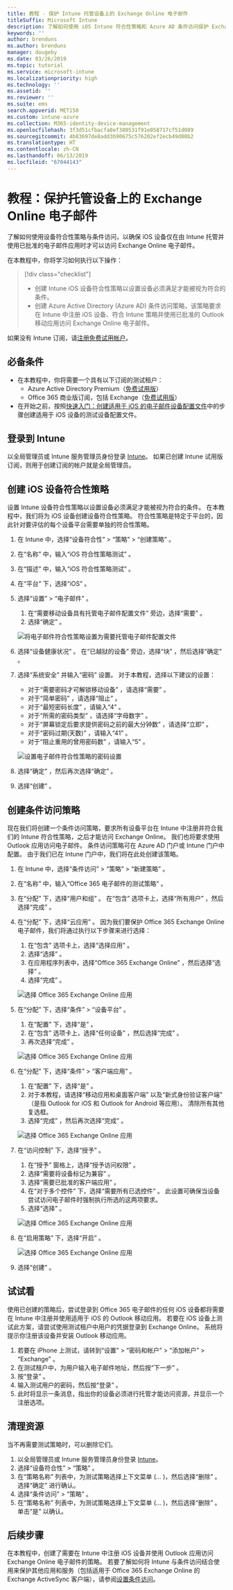 ```yaml
---
title: 教程 - 保护 Intune 托管设备上的 Exchange Online 电子邮件
titleSuffix: Microsoft Intune
description: 了解如何使用 iOS Intune 符合性策略和 Azure AD 条件访问保护 Exchange Online，以要求托管设备和 Outlook 应用。
keywords: ''
author: brenduns
ms.author: brenduns
manager: dougeby
ms.date: 03/26/2019
ms.topic: tutorial
ms.service: microsoft-intune
ms.localizationpriority: high
ms.technology: ''
ms.assetid: ''
ms.reviewer: ''
ms.suite: ems
search.appverid: MET150
ms.custom: intune-azure
ms.collection: M365-identity-device-management
ms.openlocfilehash: 3f3d51cfbacfa8ef380531f91e058717cf51d089
ms.sourcegitcommit: 4b83697de8add3b90675c576202ef2ecb49d80b2
ms.translationtype: HT
ms.contentlocale: zh-CN
ms.lasthandoff: 06/13/2019
ms.locfileid: "67044143"
---
```

# <a name="tutorial-protect-exchange-online-email-on-managed-devices"></a>教程：保护托管设备上的 Exchange Online 电子邮件
了解如何使用设备符合性策略与条件访问，以确保 iOS 设备仅在由 Intune 托管并使用已批准的电子邮件应用时才可以访问 Exchange Online 电子邮件。 

在本教程中，你将学习如何执行以下操作： 
> [!div class="checklist"]
> * 创建 Intune iOS 设备符合性策略以设置设备必须满足才能被视为符合的条件。
> * 创建 Azure Active Directory (Azure AD) 条件访问策略，该策略要求在 Intune 中注册 iOS 设备、符合 Intune 策略并使用已批准的 Outlook 移动应用访问 Exchange Online 电子邮件。

如果没有 Intune 订阅，请[注册免费试用帐户](free-trial-sign-up.md)。

## <a name="prerequisites"></a>必备条件
  - 在本教程中，你将需要一个具有以下订阅的测试租户：
    - Azure Active Directory Premium（[免费试用版](https://azure.microsoft.com/free/?WT.mc_id=A261C142F)）
    - Office 365 商业版订阅，包括 Exchange（[免费试用版](https://go.microsoft.com/fwlink/p/?LinkID=510938)）
  - 在开始之前，按照[快速入门：创建适用于 iOS 的电子邮件设备配置文件](quickstart-email-profile.md)中的步骤创建适用于 iOS 设备的测试设备配置文件。

## <a name="sign-in-to-intune"></a>登录到 Intune

以全局管理员或 Intune 服务管理员身份登录 [Intune](https://aka.ms/intuneportal)。 如果已创建 Intune 试用版订阅，则用于创建订阅的帐户就是全局管理员。

## <a name="create-the-ios-device-compliance-policy"></a>创建 iOS 设备符合性策略
设置 Intune 设备符合性策略以设置设备必须满足才能被视为符合的条件。 在本教程中，我们将为 iOS 设备创建设备符合性策略。 符合性策略是特定于平台的，因此针对要评估的每个设备平台需要单独的符合性策略。

1.  在 Intune 中，选择“设备符合性”   > “策略”   > “创建策略”  。
2.  在“名称”  中，输入“iOS 符合性策略测试”  。 
3.  在“描述”  中，输入“iOS 符合性策略测试”  。
4.  在“平台”  下，选择“iOS”  。 
5.  选择“设置”   > “电子邮件”  。 
     
    1.  在“需要移动设备具有托管电子邮件配置文件”  旁边，选择“需要”  。
    2. 选择“确定”  。

    ![将电子邮件符合性策略设置为需要托管电子邮件配置文件](media/tutorial-protect-email-on-enrolled-devices/ios-compliance-policy-email.png)
    
6.  选择“设备健康状况”  。 在“已越狱的设备”  旁边，选择“块”  ，然后选择“确定”  。
7.  选择“系统安全”  并输入“密码”  设置。 对于本教程，选择以下建议的设置：
     
    - 对于“需要密码才可解锁移动设备”  ，请选择“需要”  。
    - 对于“简单密码”  ，请选择“阻止”  。
    - 对于“最短密码长度”  ，请输入“4”  。
    - 对于“所需的密码类型”  ，请选择“字母数字”  。
    - 对于“屏幕锁定后要求提供密码之前的最大分钟数”  ，请选择“立即”  。
    - 对于“密码过期(天数)”  ，请输入“41”  。
    - 对于“阻止重用的曾用密码数”  ，请输入“5”  。
 
    ![设置电子邮件符合性策略的密码设置](media/tutorial-protect-email-on-enrolled-devices/ios-compliance-policy-system-security.png)

8.  选择“确定”  ，然后再次选择“确定”  。
9.  选择“创建”  。

## <a name="create-the-conditional-access-policy"></a>创建条件访问策略
现在我们将创建一个条件访问策略，要求所有设备平台在 Intune 中注册并符合我们的 Intune 符合性策略，之后才能访问 Exchange Online。 我们也将要求使用 Outlook 应用访问电子邮件。 条件访问策略可在 Azure AD 门户或 Intune 门户中配置。 由于我们已在 Intune 门户中，我们将在此处创建该策略。
1.  在 Intune 中，选择“条件访问”   > “策略”   > “新建策略”  。
1.  在“名称”  中，输入“Office 365 电子邮件的测试策略”  。 
3.  在“分配”  下，选择“用户和组”  。 在“包含”  选项卡上，选择“所有用户”  ，然后选择“完成”  。

4.  在“分配”  下，选择“云应用”  。 因为我们要保护 Office 365 Exchange Online 电子邮件，我们将通过执行以下步骤来进行选择：
     
    1. 在“包含”  选项卡上，选择“选择应用”  。
    2. 选择“选择”  。 
    3. 在应用程序列表中，选择“Office 365 Exchange Online”  ，然后选择“选择”  。 
    4. 选择“完成”  。
  
    ![选择 Office 365 Exchange Online 应用](media/tutorial-protect-email-on-enrolled-devices/ios-ca-policy-cloud-apps.png)

5.  在“分配”  下，选择“条件”   > “设备平台”  。
     
    1. 在“配置”  下，选择“是”  。
    2. 在“包含”  选项卡上，选择“任何设备”  ，然后选择“完成”  。 
    3. 再次选择“完成”  。
   
    ![选择 Office 365 Exchange Online 应用](media/tutorial-protect-email-on-enrolled-devices/ios-ca-policy-cloud-device-platforms.png)

6.  在“分配”  下，选择“条件”   > “客户端应用”  。
     
    1. 在“配置”  下，选择“是”  。
    2. 对于本教程，请选择“移动应用和桌面客户端”  以及“新式身份验证客户端”  （是指 Outlook for iOS 和 Outlook for Android 等应用）。 清除所有其他复选框。
    3. 选择“完成”  ，然后再次选择“完成”  。
    
    ![选择 Office 365 Exchange Online 应用](media/tutorial-protect-email-on-enrolled-devices/ios-ca-policy-client-apps.png)

7.  在“访问控制”  下，选择“授予”  。 
     
    1. 在“授予”  窗格上，选择“授予访问权限”  。
    2. 选择“需要将设备标记为兼容”  。 
    3. 选择“需要已批准的客户端应用”  。
    4. 在“对于多个控件”  下，选择“需要所有已选控件”  。 此设置可确保当设备尝试访问电子邮件时强制执行所选的这两项要求。
    5. 选择“选择”  。
     
    ![选择 Office 365 Exchange Online 应用](media/tutorial-protect-email-on-enrolled-devices/ios-ca-policy-grant-access.png)

8.  在“启用策略”  下，选择“开启”  。
     
    ![选择 Office 365 Exchange Online 应用](media/tutorial-protect-email-on-enrolled-devices/ios-ca-policy-enable-policy.png)

9.  选择“创建”  。

## <a name="try-it-out"></a>试试看
使用已创建的策略后，尝试登录到 Office 365 电子邮件的任何 iOS 设备都将需要在 Intune 中注册并使用适用于 iOS 的 Outlook 移动应用。 若要在 iOS 设备上测试此方案，请尝试使用测试租户中用户的凭据登录到 Exchange Online。 系统将提示你注册该设备并安装 Outlook 移动应用。
1. 若要在 iPhone 上测试，请转到“设置”   > “密码和帐户”   > “添加帐户”   > “Exchange”  。
2. 在测试租户中，为用户输入电子邮件地址，然后按“下一步”  。
3. 按“登录”  。
4. 输入测试用户的密码，然后按“登录”  。
5. 此时将显示一条消息，指出你的设备必须进行托管才能访问资源，并显示一个注册选项。 

## <a name="clean-up-resources"></a>清理资源
当不再需要测试策略时，可以删除它们。
1. 以全局管理员或 Intune 服务管理员身份登录 [Intune](https://aka.ms/intuneportal)。
2. 选择“设备符合性”   > “策略”  。
3. 在“策略名称”  列表中，为测试策略选择上下文菜单 (...  )，然后选择“删除”  。 选择“确定”  进行确认。
4. 选择“条件访问”   > “策略”  。
5. 在“策略名称”  列表中，为测试策略选择上下文菜单 (...  )，然后选择“删除”  。 单击“是”  以确认。

 ## <a name="next-steps"></a>后续步骤 
在本教程中，创建了需要在 Intune 中注册 iOS 设备并使用 Outlook 应用访问 Exchange Online 电子邮件的策略。 若要了解如何将 Intune 与条件访问结合使用来保护其他应用和服务（包括适用于 Office 365 Exchange Online 的 Exchange ActiveSync 客户端），请参阅[设置条件访问](conditional-access.md)。
